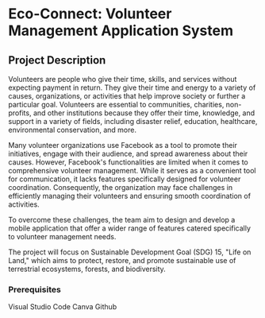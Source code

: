 # Eco-Connect: Volunteer Management Application System


## Project Description

Volunteers are people who give their time, skills, and services without expecting payment in return. They give their time and energy to a variety of causes, organizations, or activities that help improve society or further a particular goal. Volunteers are essential to communities, charities, non-profits, and other institutions because they offer their time, knowledge, and support in a variety of fields, including disaster relief, education, healthcare, environmental conservation, and more. 

Many volunteer organizations use Facebook as a tool to promote their initiatives, engage with their audience, and spread awareness about their causes. However, Facebook's functionalities are limited when it comes to comprehensive volunteer management. While it serves as a convenient tool for communication, it lacks features specifically designed for volunteer coordination. Consequently, the organization may face challenges in efficiently managing their volunteers and ensuring smooth coordination of activities. 

To overcome these challenges, the team aim to design and develop a mobile application that offer a wider range of features catered specifically to volunteer management needs. 

The project will focus on Sustainable Development Goal (SDG) 15, "Life on Land," which aims to protect, restore, and promote sustainable use of terrestrial ecosystems, forests, and biodiversity.

### Prerequisites

Visual Studio Code
Canva
Github






